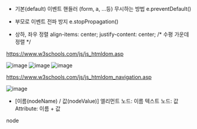 - 기본(default) 이벤트 핸들러 (form, a, ...등)
  무시하는 방법 e.preventDefault()
- 부모로 이벤트 전파 방지
  e.stopPropagation()

- 상하, 좌우 정렬
  align-items: center; 
  justify-content: center; /* 수평 가운데 정렬 */


https://www.w3schools.com/js/js_htmldom.asp

![image](https://github.com/tnduf6864/TIL/assets/66365553/f3308052-d81d-470e-ba7f-a07608b74200)
![image](https://github.com/tnduf6864/TIL/assets/66365553/8385c61d-b541-4b5a-958f-7ad55a21cb3a)
![image](https://github.com/tnduf6864/TIL/assets/66365553/af4ab6db-65d0-43ce-814b-65a25f5f57d9)

https://www.w3schools.com/js/js_htmldom_navigation.asp

![image](https://github.com/tnduf6864/TIL/assets/66365553/dc5cafc3-d617-4a7c-8e28-0dfceed3001b)

- \[이름(nodeName) / 값(nodeValue)]
  엘리먼트 노드:   이름
  텍스트 노드:     값
  Attribute:      이름 + 값

node
